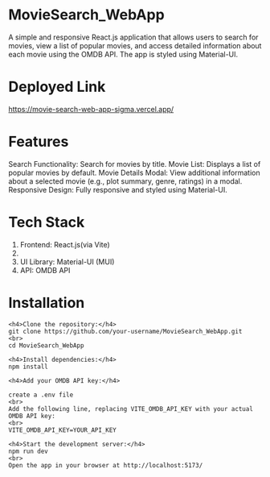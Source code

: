 # MovieSearch_WebApp

A simple and responsive React.js application that allows users to search for movies, view a list of popular movies, and access detailed information about each movie using the OMDB API. The app is styled using Material-UI.

# Deployed Link
https://movie-search-web-app-sigma.vercel.app/

# Features
Search Functionality: Search for movies by title.
Movie List: Displays a list of popular movies by default.
Movie Details Modal: View additional information about a selected movie (e.g., plot summary, genre, ratings) in a modal.
Responsive Design: Fully responsive and styled using Material-UI.

# Tech Stack
<ol>
  <li>Frontend: React.js(via Vite)<li>
<li>UI Library: Material-UI (MUI)</li>
<li>API: OMDB API</li>
</ol>


# Installation
```
<h4>Clone the repository:</h4>
git clone https://github.com/your-username/MovieSearch_WebApp.git
<br>
cd MovieSearch_WebApp

<h4>Install dependencies:</h4>
npm install

<h4>Add your OMDB API key:</h4>

create a .env file
<br>
Add the following line, replacing VITE_OMDB_API_KEY with your actual OMDB API key:
<br>
VITE_OMDB_API_KEY=YOUR_API_KEY

<h4>Start the development server:</h4>
npm run dev
<br>
Open the app in your browser at http://localhost:5173/
```

